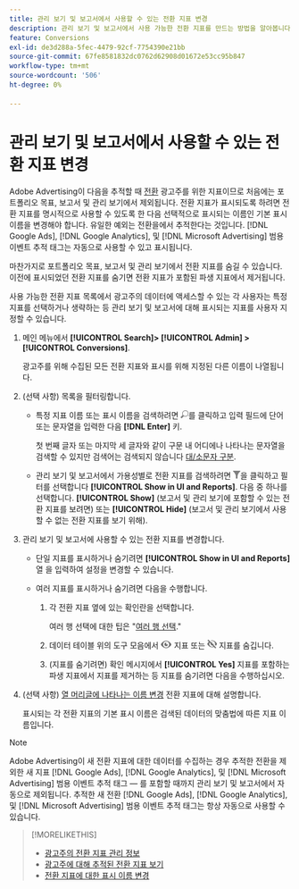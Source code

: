 ```yaml
---
title: 관리 보기 및 보고서에서 사용할 수 있는 전환 지표 변경
description: 관리 보기 및 보고서에서 사용 가능한 전환 지표를 만드는 방법을 알아봅니다.
feature: Conversions
exl-id: de3d288a-5fec-4479-92cf-7754390e21bb
source-git-commit: 67fe8581832dc0762d62908d01672e53cc95b847
workflow-type: tm+mt
source-wordcount: '506'
ht-degree: 0%

---
```


# 관리 보기 및 보고서에서 사용할 수 있는 전환 지표 변경

Adobe Advertising이 다음을 추적할 때 [전환](/help/search-social-commerce/glossary.md#c-d) 광고주를 위한 지표이므로 처음에는 포트폴리오 목표, 보고서 및 관리 보기에서 제외됩니다. 전환 지표가 표시되도록 하려면 전환 지표를 명시적으로 사용할 수 있도록 한 다음 선택적으로 표시되는 이름인 기본 표시 이름을 변경해야 합니다. 유일한 예외는 전환을에서 추적한다는 것입니다. [!DNL Google Ads], [!DNL Google Analytics], 및 [!DNL Microsoft Advertising] 범용 이벤트 추적 태그는 자동으로 사용할 수 있고 표시됩니다.

마찬가지로 포트폴리오 목표, 보고서 및 관리 보기에서 전환 지표를 숨길 수 있습니다. 이전에 표시되었던 전환 지표를 숨기면 전환 지표가 포함된 파생 지표에서 제거됩니다.

사용 가능한 전환 지표 목록에서 광고주의 데이터에 액세스할 수 있는 각 사용자는 특정 지표를 선택하거나 생략하는 등 관리 보기 및 보고서에 대해 표시되는 지표를 사용자 지정할 수 있습니다.

1. 메인 메뉴에서 **[!UICONTROL Search]> [!UICONTROL Admin] >[!UICONTROL Conversions]**.

   광고주를 위해 수집된 모든 전환 지표와 표시를 위해 지정된 다른 이름이 나열됩니다.

1. (선택 사항) 목록을 필터링합니다.

   * 특정 지표 이름 또는 표시 이름을 검색하려면 ![검색](/help/search-social-commerce/assets/search.png "검색")를 클릭하고 입력 필드에 단어 또는 문자열을 입력한 다음 **[!DNL Enter]** 키.

     첫 번째 글자 또는 마지막 세 글자와 같이 구문 내 어디에나 나타나는 문자열을 검색할 수 있지만 검색어는 검색되지 않습니다 [대/소문자 구분](/help/search-social-commerce/glossary.md#c-d).

   * 관리 보기 및 보고서에서 가용성별로 전환 지표를 검색하려면 ![필터](/help/search-social-commerce/assets/filter.png "필터")을 클릭하고 필터를 선택합니다 **[!UICONTROL Show in UI and Reports]**. 다음 중 하나를 선택합니다. **[!UICONTROL Show]** (보고서 및 관리 보기에 포함할 수 있는 전환 지표를 보려면) 또는 **[!UICONTROL Hide]** (보고서 및 관리 보기에서 사용할 수 없는 전환 지표를 보기 위해).

1. 관리 보기 및 보고서에 사용할 수 있는 전환 지표를 변경합니다.

   * 단일 지표를 표시하거나 숨기려면 **[!UICONTROL Show in UI and Reports]** 열 을 입력하여 설정을 변경할 수 있습니다.

   * 여러 지표를 표시하거나 숨기려면 다음을 수행합니다.

      1. 각 전환 지표 옆에 있는 확인란을 선택합니다.

         여러 행 선택에 대한 팁은 &quot;[여러 행 선택](/help/search-social-commerce/common-tasks/navigation-editing-selection/multiple-rows-select.md).&quot;

      1. 데이터 테이블 위의 도구 모음에서 ![표시](/help/search-social-commerce/assets/show.png "표시") 지표 또는 ![숨기기](/help/search-social-commerce/assets/hide.png "숨기기") 지표를 숨깁니다.

      1. (지표를 숨기려면) 확인 메시지에서 **[!UICONTROL Yes]** 지표를 포함하는 파생 지표에서 지표를 제거하는 등 지표를 숨기려면 다음을 수행하십시오.

1. (선택 사항) [열 머리글에 나타나는 이름 변경](conversion-metric-edit-display-name.md) 전환 지표에 대해 설명합니다.

   표시되는 각 전환 지표의 기본 표시 이름은 검색된 데이터의 맞춤법에 따른 지표 이름입니다.

>[!NOTE]
>
>Adobe Advertising이 새 전환 지표에 대한 데이터를 수집하는 경우 추적한 전환을 제외한 새 지표 [!DNL Google Ads], [!DNL Google Analytics], 및 [!DNL Microsoft Advertising] 범용 이벤트 추적 태그 — 를 포함할 때까지 관리 보기 및 보고서에서 자동으로 제외됩니다. 추적한 새 전환 [!DNL Google Ads], [!DNL Google Analytics], 및 [!DNL Microsoft Advertising] 범용 이벤트 추적 태그는 항상 자동으로 사용할 수 있습니다.

>[!MORELIKETHIS]
>
>* [광고주의 전환 지표 관리 정보](conversion-metric-about.md)
>* [광고주에 대해 추적된 전환 지표 보기](conversion-metric-view-tracked.md)
>* [전환 지표에 대한 표시 이름 변경](conversion-metric-edit-display-name.md)
